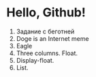 # Hello, Github!
1. Задание с беготней
2. Doge is an Internet meme
3. Eagle
4. Three columns. Float.
5. Display-float.
6. List.